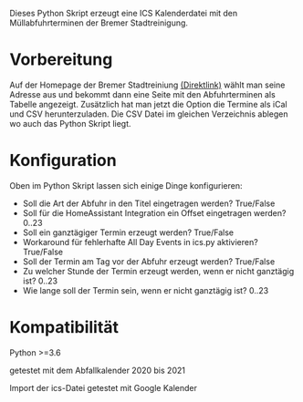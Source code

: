 Dieses Python Skript erzeugt eine ICS Kalenderdatei mit den Müllabfuhrterminen der Bremer Stadtreinigung.

# Vorbereitung
Auf der Homepage der Bremer Stadtreiniung [(Direktlink)](https://www.die-bremer-stadtreinigung.de/privatkunden/entsorgung/bremer_abfallkalender-23080) wählt man seine Adresse aus und bekommt dann eine Seite mit den Abfuhrterminen als Tabelle angezeigt. Zusätzlich hat man jetzt die Option die Termine als iCal und CSV herunterzuladen.
Die CSV Datei im gleichen Verzeichnis ablegen wo auch das Python Skript liegt.

# Konfiguration
Oben im Python Skript lassen sich einige Dinge konfigurieren:
* Soll die Art der Abfuhr in den Titel eingetragen werden? True/False
* Soll für die HomeAssistant Integration ein Offset eingetragen werden? 0..23
* Soll ein ganztägiger Termin erzeugt werden? True/False
* Workaround für fehlerhafte All Day Events in ics.py aktivieren? True/False
* Soll der Termin am Tag vor der Abfuhr erzeugt werden? True/False
* Zu welcher Stunde der Termin erzeugt werden, wenn er nicht ganztägig ist? 0..23
* Wie lange soll der Termin sein, wenn er nicht ganztägig ist? 0..23

# Kompatibilität
Python >=3.6

getestet mit dem Abfallkalender 2020 bis 2021

Import der ics-Datei getestet mit Google Kalender